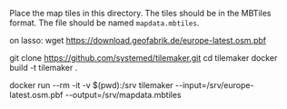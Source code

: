 Place the map tiles in this directory. The tiles should be in the MBTiles format. The file should be named `mapdata.mbtiles`.

on lasso:
wget https://download.geofabrik.de/europe-latest.osm.pbf

git clone https://github.com/systemed/tilemaker.git
cd tilemaker
docker build -t tilemaker .

docker run --rm -it -v $(pwd):/srv tilemaker --input=/srv/europe-latest.osm.pbf --output=/srv/mapdata.mbtiles
